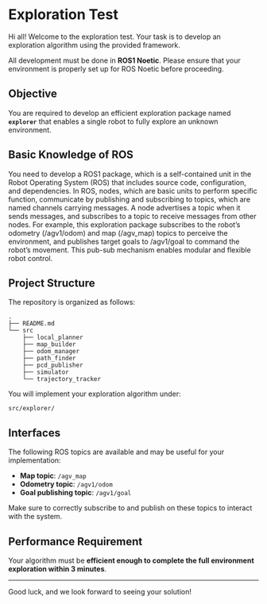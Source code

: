 # Exploration Test

Hi all! Welcome to the exploration test. Your task is to develop an exploration algorithm using the provided framework.

All development must be done in **ROS1 Noetic**. Please ensure that your environment is properly set up for ROS Noetic before proceeding.

## Objective

You are required to develop an efficient exploration package named **`explorer`** that enables a single robot to fully explore an unknown environment.


## Basic Knowledge of ROS

You need to develop a ROS1 package, which is a self-contained unit in the Robot Operating System (ROS) that includes source code, configuration, and dependencies. In ROS, nodes, which are basic units to perform specific function, communicate by publishing and subscribing to topics, which are named channels carrying messages. A node advertises a topic when it sends messages, and subscribes to a topic to receive messages from other nodes. For example, this exploration package subscribes to the robot’s odometry (/agv1/odom) and map (/agv_map) topics to perceive the environment, and publishes target goals to /agv1/goal to command the robot’s movement. This pub-sub mechanism enables modular and flexible robot control.

## Project Structure

The repository is organized as follows:

```
.
├── README.md
└── src
    ├── local_planner
    ├── map_builder
    ├── odom_manager
    ├── path_finder
    ├── pcd_publisher
    ├── simulator
    └── trajectory_tracker
```

You will implement your exploration algorithm under:

```
src/explorer/
```

## Interfaces

The following ROS topics are available and may be useful for your implementation:

* **Map topic**: `/agv_map`
* **Odometry topic**: `/agv1/odom`
* **Goal publishing topic**: `/agv1/goal`

Make sure to correctly subscribe to and publish on these topics to interact with the system.

## Performance Requirement

Your algorithm must be **efficient enough to complete the full environment exploration within 3 minutes**.

---

Good luck, and we look forward to seeing your solution!